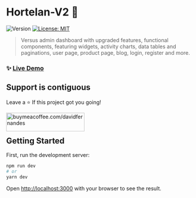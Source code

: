 # Hortelan-V2 👋

<p>
  <img alt="Version" src="https://img.shields.io/badge/version-2.0.0-blue.svg?cacheSeconds=2592000" />
  <a href="#" target="_blank">
    <img alt="License: MIT" src="https://img.shields.io/badge/License-MIT-yellow.svg" />
  </a>
</p>

> Versus admin dashboard with upgraded features, functional components, featuring widgets, activity charts, data tables and paginations, user page, product page, blog, login, register and more.

### ✨ [Live Demo](https://hortelan-frontend.vercel.app/dashboard/app)

## Support is contiguous 

Leave a ⭐️ If this project got you going!
<p>
  <a href="https://www.buymeacoffee.com/davidfernandes"> <img align="left" src="https://cdn.buymeacoffee.com/buttons/v2/default-yellow.png" height="50" width="210" alt="buymeacoffee.com/davidfernandes" /></a>
</p>
<br /><br />

## Getting Started

First, run the development server:

```bash
npm run dev
# or
yarn dev
```

Open [http://localhost:3000](http://localhost:3000) with your browser to see the result.


